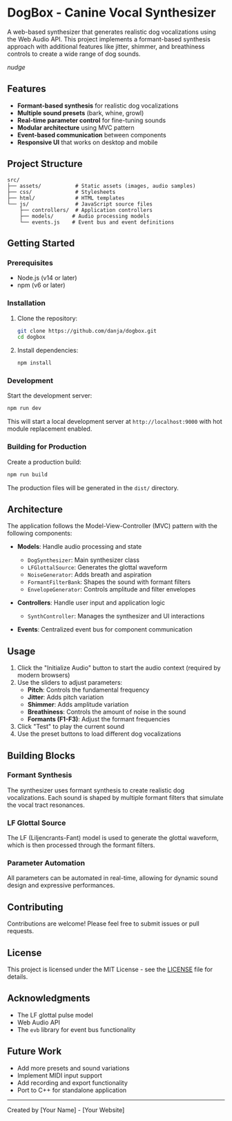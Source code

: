 # DogBox - Canine Vocal Synthesizer

A web-based synthesizer that generates realistic dog vocalizations using the Web Audio API. This project implements a formant-based synthesis approach with additional features like jitter, shimmer, and breathiness controls to create a wide range of dog sounds.

*nudge*

## Features

- **Formant-based synthesis** for realistic dog vocalizations
- **Multiple sound presets** (bark, whine, growl)
- **Real-time parameter control** for fine-tuning sounds
- **Modular architecture** using MVC pattern
- **Event-based communication** between components
- **Responsive UI** that works on desktop and mobile

## Project Structure

```
src/
├── assets/           # Static assets (images, audio samples)
├── css/              # Stylesheets
├── html/             # HTML templates
└── js/               # JavaScript source files
    ├── controllers/  # Application controllers
    ├── models/      # Audio processing models
    └── events.js    # Event bus and event definitions
```

## Getting Started

### Prerequisites

- Node.js (v14 or later)
- npm (v6 or later)

### Installation

1. Clone the repository:
   ```bash
   git clone https://github.com/danja/dogbox.git
   cd dogbox
   ```

2. Install dependencies:
   ```bash
   npm install
   ```

### Development

Start the development server:
```bash
npm run dev
```

This will start a local development server at `http://localhost:9000` with hot module replacement enabled.

### Building for Production

Create a production build:
```bash
npm run build
```

The production files will be generated in the `dist/` directory.

## Architecture

The application follows the Model-View-Controller (MVC) pattern with the following components:

- **Models**: Handle audio processing and state
  - `DogSynthesizer`: Main synthesizer class
  - `LFGlottalSource`: Generates the glottal waveform
  - `NoiseGenerator`: Adds breath and aspiration
  - `FormantFilterBank`: Shapes the sound with formant filters
  - `EnvelopeGenerator`: Controls amplitude and filter envelopes

- **Controllers**: Handle user input and application logic
  - `SynthController`: Manages the synthesizer and UI interactions

- **Events**: Centralized event bus for component communication

## Usage

1. Click the "Initialize Audio" button to start the audio context (required by modern browsers)
2. Use the sliders to adjust parameters:
   - **Pitch**: Controls the fundamental frequency
   - **Jitter**: Adds pitch variation
   - **Shimmer**: Adds amplitude variation
   - **Breathiness**: Controls the amount of noise in the sound
   - **Formants (F1-F3)**: Adjust the formant frequencies
3. Click "Test" to play the current sound
4. Use the preset buttons to load different dog vocalizations

## Building Blocks

### Formant Synthesis

The synthesizer uses formant synthesis to create realistic dog vocalizations. Each sound is shaped by multiple formant filters that simulate the vocal tract resonances.

### LF Glottal Source

The LF (Liljencrants-Fant) model is used to generate the glottal waveform, which is then processed through the formant filters.

### Parameter Automation

All parameters can be automated in real-time, allowing for dynamic sound design and expressive performances.

## Contributing

Contributions are welcome! Please feel free to submit issues or pull requests.

## License

This project is licensed under the MIT License - see the [LICENSE](LICENSE) file for details.

## Acknowledgments

- The LF glottal pulse model
- Web Audio API
- The `evb` library for event bus functionality

## Future Work

- Add more presets and sound variations
- Implement MIDI input support
- Add recording and export functionality
- Port to C++ for standalone application

---

Created by [Your Name] - [Your Website]